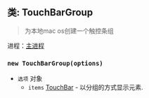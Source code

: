 ## 类: TouchBarGroup

> 为本地mac os创建一个触控条组

进程：[主进程](../tutorial/application-architecture.md#main-and-renderer-processes)

### `new TouchBarGroup(options)`

* `选项` 对象
  * `items` [TouchBar](touch-bar.md) - 以分组的方式显示元素.
